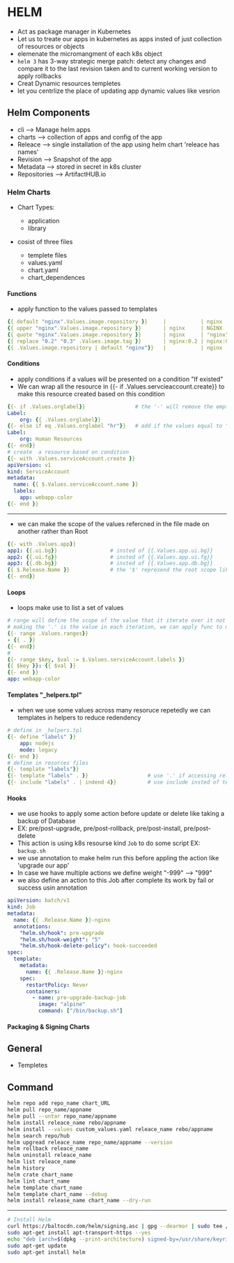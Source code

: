 # HELM
- Act as package manager in Kubernetes
- Let us to treate our apps in kubernetes as apps insted of just collection of resources or objects 
- elemenate the micromangment of each k8s object 
- `helm 3` has 3-way strategic merge patch: detect any changes and compare it to the last revision taken and to current working version to apply rollbacks
- Creat Dynamic resources templetes
- let you centrlize the place of updating app dynamic values like vesrion




## Helm Components
- cli --> Manage helm apps
- charts --> collection of apps and config of the app
- Releace --> single installation of the app using helm chart 'releace has names'
- Revision --> Snapshot of the app
- Metadata --> stored in secret in k8s cluster
- Repositories --> ArtifactHUB.io

### Helm Charts
- Chart Types:
    - application
    - library

- cosist of three files 
    - templete files 
    - values.yaml
    - chart.yaml 
    - chart_dependences

#### Functions
- apply function to the values passed to templates
```yaml
{{ default "nginx".Values.image.repository }}     |           | nginx       # Normal Func
{{ upper "nginx".Values.image.repository }}       | nginx     | NGINX
{{ quote "nginx".Values.image.repository }}       | nginx     | "nginx"
{{ replace "0.2" "0.3" .Values.image.tag }}       | nginx:0.2 | nginx:0.3
{{ .Values.image.repository | default "nginx"}}   |           | nginx       # Func using Pipeline
```

#### Conditions
- apply conditions if a values will be presented on a condition "If existed"
- We can wrap all the resource in {{- if .Values.servcieaccount.create}} to make this resource created based on this condition  
```yaml
{{- if .Values.orglabel}}                # the '-' will remove the empty raw
Label:
    org: {{ .Values.orglabel}}
{{- else if eq .Values.orglabel "hr"}}   # add if the values equal to "hr" then apply this section
Label:
    org: Human Resources
{{- end}}
# create  a resource based on condition
{{- with .Values.serviceAccount.create }}
apiVersion: v1
kind: ServiceAccount
metadata:
  name: {{ $.Values.serviceAccount.name }}
  labels:
    app: webapp-color
{{- end }}
```
---
- we can make the scope of the values refercned in the file made on another rather than Root
```Yaml
{{- with .Values.app}}
app1: {{.ui.bg}}                 # insted of {{.Values.app.ui.bg}}
app2: {{.ui.fg}}                 # insted of {{.Values.app.ui.fg}}
app3: {{.db.bg}}                 # insted of {{.Values.app.db.bg}}
{{ $.Release.Name }}             # the '$' represend the root scope like '~' in shell   
{{- end}}
```
#### Loops
- loops make use to list a set of values 
```yaml
# range will define the scope of the value that it iterate over it not `root` or `$`
# making the '.' is the value in each iteration, we can apply func to modify the outcome    
{{- range .Values.ranges}}
- {{ . }}
{{- end}}
#
{{- range $key, $val := $.Values.serviceAccount.labels }}
{{ $key }}: {{ $val }}
{{- end }}
app: webapp-color
```
#### Templates "_helpers.tpl"
- when we use some values across many resoruce repetedly we can templates in helpers to reduce redendency
```yaml
# define in _helpers.tpl
{{- define "labels" }}
    app: nodejs
    mode: legacy
{{- end }}
# define in resorces files
{{- template "labels"}}
{{- template "labels" . }}                   # use '.' if accessing releace name 
{{- include "labels" . | indend 4}}          # use include insted of template to act as func and can use pipeline with it to add indentation as needed to fix indentation errors
```

#### Hooks
- we use hooks to apply some action before update or delete like taking a backup of Database 
- EX: pre/post-upgrade, pre/post-rollback, pre/post-install, pre/post-delete
- This action is using k8s resourse kind `Job` to do some script EX: `backup.sh`
- we use annotation to make helm run this before appling the action like 'upgrade our app'
- In case we have multiple actions we define weight "-999" --> "999" 
- we also define an action to this Job after complete its work by fail or success usin annotation
```yaml
apiVersion: batch/v1
kind: Job
metadata:
  name: {{ .Release.Name }}-nginx
  annotations:
    "helm.sh/hook": pre-upgrade
    "helm.sh/hook-weight": "5"
    "helm.sh/hook-delete-policy": hook-succeeded
spec:
  template:
    metadata:
      name: {{ .Release.Name }}-nginx
    spec:
      restartPolicy: Never
      containers:
        - name: pre-upgrade-backup-job
          image: "alpine"
          command: ["/bin/backup.sh"]
```

#### Packaging & Signing Charts

## General 
- Templetes 



## Command
``` bash
helm repo add repo_name chart_URL                                               # add repo to our local repos
helm pull repo_name/appname                                                     # install the app files 
helm pull --untar repo_name/appname                                             # install the app files and un tar 
helm install releace_name rebo/appname                                          # deploy app with default value
helm install --values custom_values.yaml releace_name rebo/appname              # deploy app with custom value
helm search repo/hub
helm upgread releace_name repo_name/appname --version 
helm rollback releace_name
helm uninstall releace_name
helm list releace_name                                                          # list releaces
helm history
helm crate chart_name
helm lint chart_name                                                            # search for erors in chart
helm template chart_name                                                        # review the created templates
helm template chart_name --debug                                                # to debug in case of errors
helm install release_name chart_name --dry-run                                  # catch error while creating k8s erros
```
---
``` bash
# Install Helm
curl https://baltocdn.com/helm/signing.asc | gpg --dearmor | sudo tee /usr/share/keyrings/helm.gpg > /dev/null
sudo apt-get install apt-transport-https --yes
echo "deb [arch=$(dpkg --print-architecture) signed-by=/usr/share/keyrings/helm.gpg] https://baltocdn.com/helm/stable/debian/ all main" | sudo tee /etc/apt/sources.list.d/helm-stable-debian.list
sudo apt-get update
sudo apt-get install helm
```

